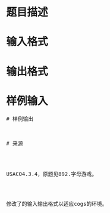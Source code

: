 

# 题目描述



# 输入格式



# 输出格式



# 样例输入


<pre>
# 样例输出


<pre>
# 来源


<p>
USACO4.3.4，原题见892.字母游戏。
</p>
<p>
修改了的输入输出格式以适应cogs的环境。
</p>
